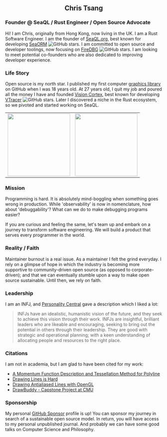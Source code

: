<h2 align="center">Chris Tsang</h2>

### Founder @ SeaQL / Rust Engineer / Open Source Advocate

Hi! I am Chris, originally from Hong Kong, now living in the UK. I am a Rust Software Engineer. I am the founder of [SeaQL.org](//www.sea-ql.org), best known for developing [SeaORM](https://github.com/SeaQL/sea-orm) ![GitHub stars](https://img.shields.io/github/stars/SeaQL/sea-orm.svg?style=social). I am committed to open source and developer toolings, now focusing on [FireDBG](https://github.com/SeaQL/FireDBG.for.Rust) ![GitHub stars](https://img.shields.io/github/stars/SeaQL/FireDBG.for.Rust.svg?style=social). I am looking to meet potential co-founders who are also dedicated to improving developer experience.

### Life Story

Open source is my north star. I published my first computer [graphics library](https://github.com/tyt2y3/vaserenderer) on GitHub when I was 18 years old. At 27 years old, I quit my job and poured all the money I have and founded [Vision Cortex](https://github.com/visioncortex), best known for developing [VTracer](https://github.com/visioncortex/vtracer) ![GitHub stars](https://img.shields.io/github/stars/visioncortex/vtracer.svg?style=social). Later I discovered a niche in the Rust ecosystem, so we pivoted and started working on SeaQL.

<table>
  <tbody>
    <tr>
      <td><a href="//www.sea-ql.org"><img src="https://www.sea-ql.org/SeaORM/img/SeaQL%20badge.png" width="200"/></a></td>
      <td><a href="//www.visioncortex.org"><img src="https://www.visioncortex.org/public/visioncortex-icon-dual.svg" width="200"/></a></td>
    </tr>
  </tbody>
</table>

### Mission

Programming is hard. It is absolutely mind-boggling when something goes wrong in production.
While 'observability' is now in nomenclature, how about 'debuggability'? What can we do to make debugging programs easier?

If you are curious and feeling the same, let's team up and embark on a journey to transform software engineering. We will build a product that serves every programmer in the world.

### Reality / Faith

Maintainer burnout is a real issue. As a maintainer I felt the grind everyday. I rely on a glimpse of hope in which the industry is becoming more supportive to community-driven open source (as opposed to corporate-driven); and that we can eventually stumble upon a way to make open source sustainable. Until then, we rely on faith.

### Leadership

I am an INFJ, and [Personality Central](https://personality-central.com/personality_types/infj-leadership/) gave a description which I liked a lot:

> INFJs have an idealistic, humanistic vision of the future, and they seek to achieve this vision through their work.
> INFJs are insightful, brilliant leaders who are likeable and encouraging, seeking to bring out the potential in others through their leadership.
> They are good with strategic and operational planning; with a keen understanding of allocating people and resources to the right place.

### Citations

I am not in academia, but I am glad to have been cited for my work:

+ [A Momentum Function Description and Tessellation Method for Polyline](https://www.proquest.com/openview/1095f8d63f898fe8bd1177ff3071b68f)
+ [Drawing Lines is Hard](https://mattdesl.svbtle.com/drawing-lines-is-hard)
+ [Drawing Antialiased Lines with OpenGL](https://blog.mapbox.com/drawing-antialiased-lines-with-opengl-8766f34192dc)
+ [DrawBuddy - Capstone Project at CMU](http://course.ece.cmu.edu/~ece500/projects/s22-teamb2/wp-content/uploads/sites/183/2022/05/DrawBuddy_Poster.pdf)

### Sponsorship

My personal [GitHub Sponsor](https://github.com/sponsors/tyt2y3) profile is up! You can sponsor my journey in search of a sustainable open source model. In return, you will have access to my personal unpublished journal. And probably we can have some good talks on Computer Science and Philosophy.
